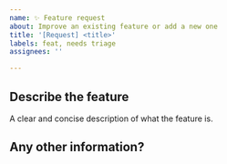 ```yaml
---
name: ✨ Feature request
about: Improve an existing feature or add a new one
title: '[Request] <title>'
labels: feat, needs triage
assignees: ''

---
```


## Describe the feature
A clear and concise description of what the feature is. 

## Any other information?